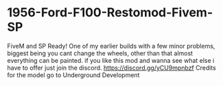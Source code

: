 # 1956-Ford-F100-Restomod-Fivem-SP
FiveM and SP Ready! One of my earlier builds with a few minor problems, biggest being you cant change the wheels, other than that almost everything can be painted. if you like this mod and wanna see what else i have to offer just join the discord. https://discord.gg/yCU9mpnbzf Credits for the model go to Underground Development
